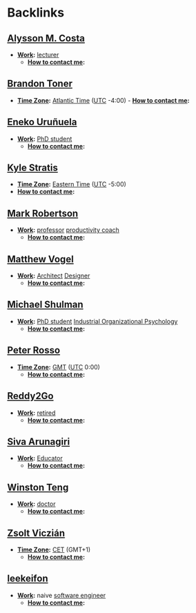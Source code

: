
# Backlinks
## [Alysson M. Costa](<Alysson M. Costa.md>)
- **[Work](<Work.md>):** [lecturer](<lecturer.md>) 
    - **[How to contact me](<How to contact me.md>):**

## [Brandon Toner](<Brandon Toner.md>)
- **[Time Zone](<Time Zone.md>):** [Atlantic Time](<Atlantic Time.md>) ([UTC](<UTC.md>) -4:00)
        - **[How to contact me](<How to contact me.md>):**

## [Eneko Uruñuela](<Eneko Uruñuela.md>)
- **[Work](<Work.md>):** [PhD student](<PhD student.md>)
    - **[How to contact me](<How to contact me.md>):**

## [Kyle Stratis](<Kyle Stratis.md>)
- **[Time Zone](<Time Zone.md>):** [Eastern Time](<Eastern Time.md>) ([UTC](<UTC.md>) -5:00)
- **[How to contact me](<How to contact me.md>):**

## [Mark Robertson](<Mark Robertson.md>)
- **[Work](<Work.md>):** [professor](<professor.md>) [productivity coach](<productivity coach.md>) 
    - **[How to contact me](<How to contact me.md>):**

## [Matthew Vogel](<Matthew Vogel.md>)
- **[Work](<Work.md>):** [Architect](<Architect.md>) [Designer](<Designer.md>)
    - **[How to contact me](<How to contact me.md>):**

## [Michael Shulman](<Michael Shulman.md>)
- **[Work](<Work.md>):** [PhD student](<PhD student.md>) [Industrial Organizational Psychology](<Industrial Organizational Psychology.md>)
    - **[How to contact me](<How to contact me.md>):**

## [Peter Rosso](<Peter Rosso.md>)
- **[Time Zone](<Time Zone.md>):** [GMT](<GMT.md>) ([UTC](<UTC.md>) 0:00)
    - **[How to contact me](<How to contact me.md>):**

## [Reddy2Go](<Reddy2Go.md>)
- **[Work](<Work.md>):** [retired](<retired.md>)
    - **[How to contact me](<How to contact me.md>):**

## [Siva Arunagiri](<Siva Arunagiri.md>)
- **[Work](<Work.md>):** [Educator](<Educator.md>)
    - **[How to contact me](<How to contact me.md>):**

## [Winston Teng](<Winston Teng.md>)
- **[Work](<Work.md>):** [doctor](<doctor.md>)
    - **[How to contact me](<How to contact me.md>):**

## [Zsolt Viczián](<Zsolt Viczián.md>)
- **[Time Zone](<Time Zone.md>):** [CET](<CET.md>) (GMT+1)
    - **[How to contact me](<How to contact me.md>):**

## [leekeifon](<leekeifon.md>)
- **[Work](<Work.md>):** naive [software engineer](<software engineer.md>)
    - **[How to contact me](<How to contact me.md>):**

